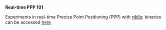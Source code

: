 **Real-time PPP 101**

Experiments in real-time Precise Point Positioning (PPP) with [rtklib](http://www.rtklib.com/); binaries can be accessed [here](https://github.com/tomojitakasu/RTKLIB/releases)



